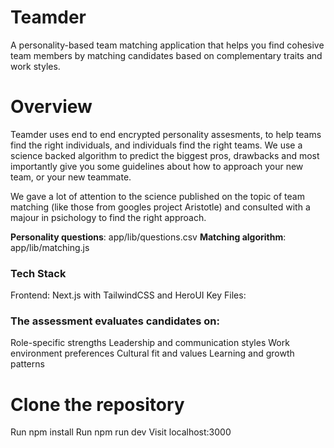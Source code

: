 # Teamder
A personality-based team matching application that helps you find cohesive team members by matching candidates based on complementary traits and work styles.
# Overview
Teamder uses end to end encrypted personality assesments, to help teams find the right individuals, and individuals find the right teams. We use a science backed algorithm to predict the biggest pros, drawbacks and most importantly give you some guidelines about how to approach
your new team, or your new teammate.

We gave a lot of attention to the science published on the topic of team matching (like those from googles project Aristotle) and consulted with a majour in psichology to find the right approach.

**Personality questions**: app/lib/questions.csv
**Matching algorithm**: app/lib/matching.js

### Tech Stack

Frontend: Next.js with TailwindCSS and HeroUI
Key Files:

### The assessment evaluates candidates on:

Role-specific strengths
Leadership and communication styles
Work environment preferences
Cultural fit and values
Learning and growth patterns

# Clone the repository
Run npm install
Run npm run dev
Visit localhost:3000
